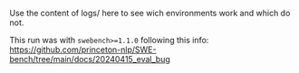 Use the content of logs/ here to see wich environments work and which do not.

This run was with `swebench>=1.1.0` following this info:
https://github.com/princeton-nlp/SWE-bench/tree/main/docs/20240415_eval_bug

